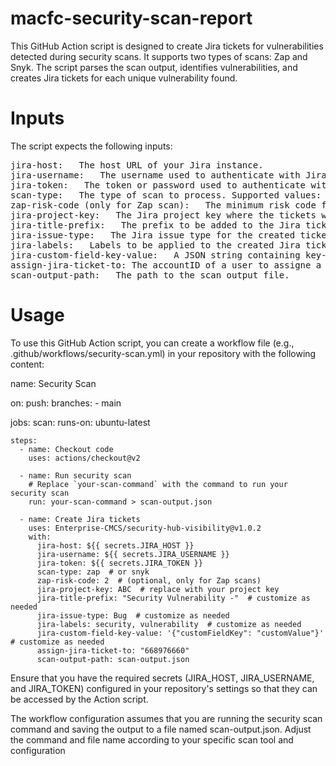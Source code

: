 # macfc-security-scan-report
This GitHub Action script is designed to create Jira tickets for vulnerabilities detected during security scans. It supports two types of scans: Zap and Snyk. The script parses the scan output, identifies vulnerabilities, and creates Jira tickets for each unique vulnerability found.

# Inputs
The script expects the following inputs:
<pre>
jira-host:   The host URL of your Jira instance.
jira-username:   The username used to authenticate with Jira.
jira-token:   The token or password used to authenticate with Jira.
scan-type:   The type of scan to process. Supported values: "zap" or "snyk".
zap-risk-code (only for Zap scan):   The minimum risk code for vulnerabilities to be considered.
jira-project-key:   The Jira project key where the tickets will be created.
jira-title-prefix:   The prefix to be added to the Jira ticket summary.
jira-issue-type:   The Jira issue type for the created tickets.
jira-labels:   Labels to be applied to the created Jira tickets (comma-separated).
jira-custom-field-key-value:   A JSON string containing key-value pairs of custom fields and their values in Jira.
assign-jira-ticket-to: The accountID of a user to assigne a ticket to.
scan-output-path:   The path to the scan output file.
</pre>
# Usage

To use this GitHub Action script, you can create a workflow file (e.g., .github/workflows/security-scan.yml) in your repository with the following content:

name: Security Scan

on:
  push:
    branches:
      - main

jobs:
  scan:
    runs-on: ubuntu-latest
    
    steps:
      - name: Checkout code
        uses: actions/checkout@v2
        
      - name: Run security scan
        # Replace `your-scan-command` with the command to run your security scan
        run: your-scan-command > scan-output.json
      
      - name: Create Jira tickets
        uses: Enterprise-CMCS/security-hub-visibility@v1.0.2
        with:
          jira-host: ${{ secrets.JIRA_HOST }}
          jira-username: ${{ secrets.JIRA_USERNAME }}
          jira-token: ${{ secrets.JIRA_TOKEN }}
          scan-type: zap  # or snyk
          zap-risk-code: 2  # (optional, only for Zap scans)
          jira-project-key: ABC  # replace with your project key
          jira-title-prefix: "Security Vulnerability -"  # customize as needed
          jira-issue-type: Bug  # customize as needed
          jira-labels: security, vulnerability  # customize as needed
          jira-custom-field-key-value: '{"customFieldKey": "customValue"}'  # customize as needed
          assign-jira-ticket-to: "668976660"
          scan-output-path: scan-output.json

Ensure that you have the required secrets (JIRA_HOST, JIRA_USERNAME, and JIRA_TOKEN) configured in your repository's settings so that they can be accessed by the Action script.

The workflow configuration assumes that you are running the security scan command and saving the output to a file named scan-output.json. Adjust the command and file name according to your specific scan tool and configuration
